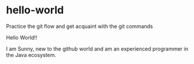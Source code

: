 # hello-world
Practice the git flow and get acquaint with the git commands

Hello World!!

I am Sunny, new to the github world and am an experienced programmer in the Java ecosystem.
